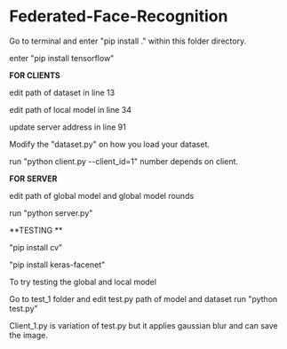 # Federated-Face-Recognition


Go to terminal and enter "pip install ." within this folder directory.

enter "pip install tensorflow"

**FOR CLIENTS**


edit path of dataset in line 13

edit path of local model in line 34

update server address in line 91

Modify the "dataset.py" on how you load your dataset.

run "python client.py --client_id=1" number depends on client.

**FOR SERVER**

edit path of global model and global model rounds

run "python server.py"



**TESTING **

"pip install cv"

"pip install keras-facenet"

To try testing the global and local model

Go to test_1 folder and edit test.py path of model and dataset
run "python test.py"

Client_1.py is variation of test.py but it applies gaussian blur and can save the image.



